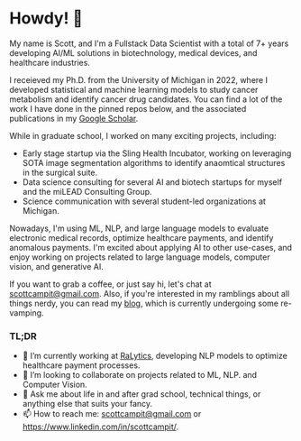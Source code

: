 # Howdy! 👋

My name is Scott, and I'm a Fullstack Data Scientist with a total of 7+ years developing AI/ML solutions in biotechnology, medical devices, and healthcare industries. 

I receieved my Ph.D. from the University of Michigan in 2022, where I developed statistical and machine learning models to study cancer metabolism and identify cancer drug candidates. You can find a lot of the work I have done in the pinned repos below, and the associated publications in my [Google Scholar](https://scholar.google.com/citations?user=Hw1bieoAAAAJ&hl=en&oi=ao). 

While in graduate school, I worked on many exciting projects, including:
  * Early stage startup via the Sling Health Incubator, working on leveraging SOTA image segmentation algorithms to identify anaomtical structures in the surgical suite.
  * Data science consulting for several AI and biotech startups for myself and the miLEAD Consulting Group.
  * Science communication with several student-led organizations at Michigan.
    
Nowadays, I'm using ML, NLP, and large language models to evaluate electronic medical records, optimize healthcare payments, and identify anomalous payments. I'm excited about applying AI to other use-cases, and enjoy working on projects related to large language models, computer vision, and generative AI.

If you want to grab a coffee, or just say hi, let's chat at scottcampit@gmail.com. Also, if you're interested in my ramblings about all things nerdy, you can read my [blog](https://www.scottcampit.com/), which is currently undergoing some re-vamping.

### TL;DR

- 🔭 I’m currently working at [RaLytics](https://ralytics.com/), developing NLP models to optimize healthcare payment processes.
- 👯 I’m looking to collaborate on projects related to ML, NLP. and Computer Vision.
- 💬 Ask me about life in and after grad school, technical things, or anything else that suits your fancy.
- 📫 How to reach me: scottcampit@gmail.com or https://www.linkedin.com/in/scottcampit/.
